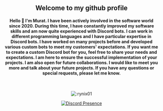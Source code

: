 <h2 align="center">Welcome to my github profile</h2>

<h4 align="center">Hello 👋 I'm Murat. I have been actively involved in the software world since 2020. During this time, I have constantly improved my software skills and am now quite experienced with Discord bots. I can work in different programming languages ​​and I have particular expertise in Discord bots. I have worked on many projects before and developed various custom bots to meet my customers' expectations. If you want me to create a custom Discord bot for you, feel free to share your needs and expectations. I am here to ensure the successful implementation of your projects. I am also open for future collaborations. I would like to meet you more and talk about your future projects. If you have any questions or special requests, please let me know.</h4>

</br>

<p align="center">
<img src="https://count.getloli.com/get/@:rynix01?theme=rule34" alt=":rynix01" /></p>
<div align="center">

[![Discord Presence](https://lanyard.cnrad.dev/api/1028771305505423370)](https://discord.com/users/1028771305505423370)
</div>
